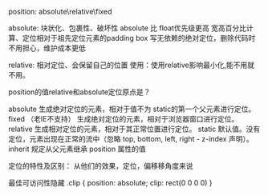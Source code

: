 position: absolute\relative\fixed

absolute: 块状化、包裹性、破坏性
absolute 比 float优先级更高
宽高百分比计算、定位相对于祖先定位元素的padding box
写无依赖的绝对定位，删除代码时不用担心，维护成本更低


relative: 相对定位、会保留自己的位置
使用：使用relative影响最小化,能不用就不用。


position的值relative和absolute定位原点是？

absolute
生成绝对定位的元素，相对于值不为 static的第一个父元素进行定位。
fixed （老IE不支持）
生成绝对定位的元素，相对于浏览器窗口进行定位。
relative
生成相对定位的元素，相对于其正常位置进行定位。
static
默认值。没有定位，元素出现在正常的流中（忽略 top, bottom, left, right - z-index 声明）。
inherit
规定从父元素继承 position 属性的值


定位的特性及区别：
从他们的效果，定位，偏移移角度来说


最佳可访问性隐藏
.clip {
    position: absolute;
    clip: rect(0 0 0 0)
}